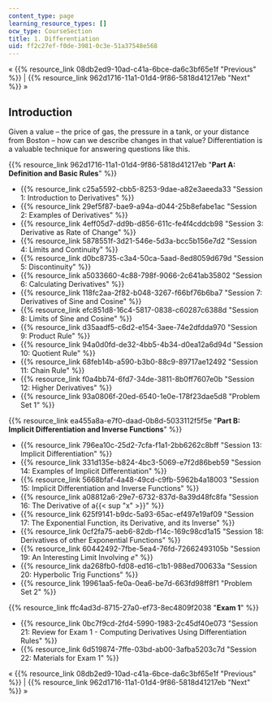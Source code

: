 ```yaml
---
content_type: page
learning_resource_types: []
ocw_type: CourseSection
title: 1. Differentiation
uid: ff2c27ef-f0de-3981-0c3e-51a37548e568
---
```

« {{% resource_link 08db2ed9-10ad-c41a-6bce-da6c3bf65e1f "Previous" %}} | {{% resource_link 962d1716-11a1-01d4-9f86-5818d41217eb "Next" %}} »

Introduction
------------

Given a value – the price of gas, the pressure in a tank, or your distance from Boston – how can we describe changes in that value? Differentiation is a valuable technique for answering questions like this.

{{% resource_link 962d1716-11a1-01d4-9f86-5818d41217eb "**Part A: Definition and Basic Rules**" %}}

*   {{% resource_link c25a5592-cbb5-8253-9dae-a82e3aeeda33 "Session 1: Introduction to Derivatives" %}}
*   {{% resource_link 29ef5f87-bae9-a94a-d044-25b8efabe1ac "Session 2: Examples of Derivatives" %}}
*   {{% resource_link 4eff05d7-dd9b-d856-611c-fe4f4cddcb98 "Session 3: Derivative as Rate of Change" %}}
*   {{% resource_link 5878551f-3d21-546e-5d3a-bcc5b156e7d2 "Session 4: Limits and Continuity" %}}
*   {{% resource_link d0bc8735-c3a4-50ca-5aad-8ed8059d679d "Session 5: Discontinuity" %}}
*   {{% resource_link a5033660-4c88-798f-9066-2c641ab35802 "Session 6: Calculating Derivatives" %}}
*   {{% resource_link 118fc2aa-2f82-b048-3267-f66bf76b6ba7 "Session 7: Derivatives of Sine and Cosine" %}}
*   {{% resource_link efc851d8-16c4-5817-0838-c60287c6388d "Session 8: Limits of Sine and Cosine" %}}
*   {{% resource_link d35aadf5-c6d2-e154-3aee-74e2dfdda970 "Session 9: Product Rule" %}}
*   {{% resource_link 94a0d0fd-de32-4bb5-4b34-d0ea12a6d94d "Session 10: Quotient Rule" %}}
*   {{% resource_link 68feb14b-a590-b3b0-88c9-89717ae12492 "Session 11: Chain Rule" %}}
*   {{% resource_link f0a4bb74-6fd7-34de-3811-8b0ff7607e0b "Session 12: Higher Derivatives" %}}
*   {{% resource_link 93a0806f-20ed-6540-1e0e-178f23dae5d8 "Problem Set 1" %}}

{{% resource_link ea455a8a-e7f0-daad-0b8d-5033112f5f5e "**Part B: Implicit Differentiation and Inverse Functions**" %}}

*   {{% resource_link 796ea10c-25d2-7cfa-f1a1-2bb6262c8bff "Session 13: Implicit Differentiation" %}}
*   {{% resource_link 331d135e-b824-4bc3-5069-e7f2d86beb59 "Session 14: Examples of Implicit Differentiation" %}}
*   {{% resource_link 5668bfaf-4a48-49cd-c9fb-5962b4a18003 "Session 15: Implicit Differentiation and Inverse Functions" %}}
*   {{% resource_link a08812a6-29e7-6732-837d-8a39d48fc8fa "Session 16: The Derivative of a{{< sup \"x\" >}}" %}}
*   {{% resource_link 625f9141-b9dc-5a93-65ac-ef497e19af09 "Session 17: The Exponential Function, its Derivative, and its Inverse" %}}
*   {{% resource_link 0cf2fa75-aeb6-82db-f14c-169c98cd1a15 "Session 18: Derivatives of other Exponential Functions" %}}
*   {{% resource_link 60442492-7fbe-5ea4-76fd-72662493105b "Session 19: An Interesting Limit Involving _e_" %}}
*   {{% resource_link da268fb0-fd08-ed16-c1b1-988ed700633a "Session 20: Hyperbolic Trig Functions" %}}
*   {{% resource_link 19961aa5-fe0a-0ea6-be7d-663fd98ff8f1 "Problem Set 2" %}}

{{% resource_link ffc4ad3d-8715-27a0-ef73-8ec4809f2038 "**Exam 1**" %}}

*   {{% resource_link 0bc7f9cd-2fd4-5990-1983-2c45df40e073 "Session 21: Review for Exam 1 - Computing Derivatives Using Differentiation Rules" %}}
*   {{% resource_link 6d519874-7ffe-03bd-ab00-3afba5203c7d "Session 22: Materials for Exam 1" %}}

« {{% resource_link 08db2ed9-10ad-c41a-6bce-da6c3bf65e1f "Previous" %}} | {{% resource_link 962d1716-11a1-01d4-9f86-5818d41217eb "Next" %}} »